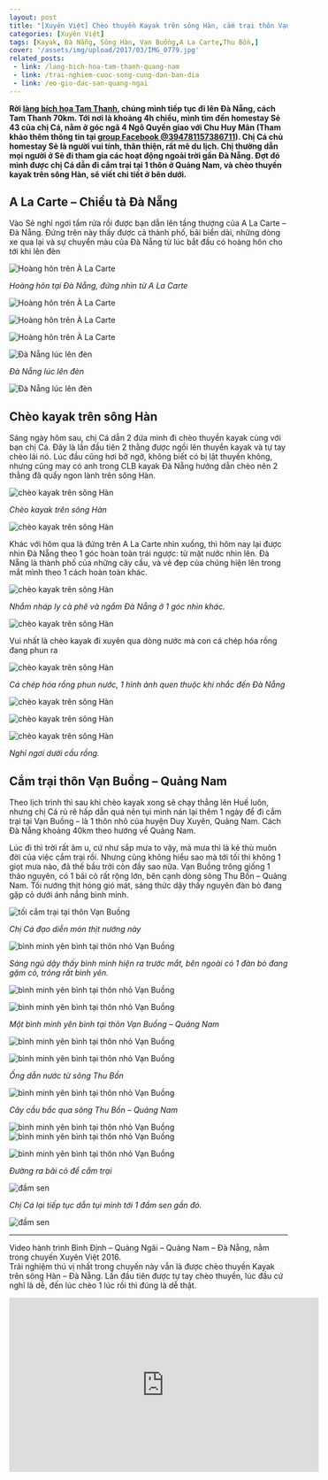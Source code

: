 ```yaml
---
layout: post
title: "[Xuyên Việt] Chèo thuyền Kayak trên sông Hàn, cắm trại thôn Vạn Buồng"
categories: [Xuyên Việt]
tags: [Kayak, Đà Nẵng, Sông Hàn, Vạn Buồng,A La Carte,Thu Bồn,]
cover: '/assets/img/upload/2017/03/IMG_0779.jpg'
related_posts:
 - link: /lang-bich-hoa-tam-thanh-quang-nam
 - link: /trai-nghiem-cuoc-song-cung-dan-ban-dia
 - link: /eo-gio-dac-san-quang-ngai
---
```

**Rời [làng bích họa Tam Thanh](http://ngaoduky.com/lang-bich-hoa-tam-thanh-quang-nam), chúng mình tiếp tục đi lên Đà Nẵng, cách Tam Thanh 70km. Tới nơi là khoảng 4h chiều, mình tìm đến homestay Sẻ 43 của chị Cá, nằm ở góc ngã 4 Ngô Quyền giao với Chu Huy Mân (Tham khảo thêm thông tin tại [group Facebook @394781157386711](https://www.facebook.com/media/set/?set=oa.460575687473924&type=1)). Chị Cá chủ homestay Sẻ là người vui tính, thân thiện, rất mê du lịch. Chị thường dẫn mọi người ở Sẻ đi tham gia các hoạt động ngoài trời gần Đà Nẵng. Đợt đó mình được chị Cá dẫn đi cắm trại tại 1 thôn ở Quảng Nam, và chèo thuyền kayak trên sông Hàn, sẽ viết chi tiết ở bên dưới.**

## A La Carte – Chiều tà Đà Nẵng

Vào Sẻ nghỉ ngơi tắm rửa rồi được bạn dẫn lên tầng thượng của A La Carte – Đà Nẵng. Đứng trên này thấy được cả thành phố, bãi biển dài, những dòng xe qua lại và sự chuyển màu của Đà Nẵng từ lúc bắt đầu có hoàng hôn cho tới khi lên đèn

![Hoàng hôn trên À La Carte](https://dendosg.github.io/assets/img/upload/2017/03/IMG_6876.jpg)

*Hoàng hôn tại Đà Nẵng, đứng nhìn từ A La Carte*

![Hoàng hôn trên À La Carte](https://dendosg.github.io/assets/img/upload/2017/03/GOPR2646.jpg)

![Hoàng hôn trên À La Carte](https://dendosg.github.io/assets/img/upload/2017/03/IMG_6879.jpg)

![Hoàng hôn trên À La Carte](https://dendosg.github.io/assets/img/upload/2017/03/IMG_0765.jpg)

![Đà Nẵng lúc lên đèn](https://dendosg.github.io/assets/img/upload/2017/03/GOPR2873.jpg)

*Đà Nẵng lúc lên đèn*

![Đà Nẵng lúc lên đèn](https://dendosg.github.io/assets/img/upload/2017/03/IMG_6946.jpg)

## Chèo kayak trên sông Hàn

Sáng ngày hôm sau, chị Cá dẫn 2 đứa mình đi chèo thuyền kayak cùng với bạn chị Cá. Đây là lần đầu tiên 2 thằng được ngồi lên thuyền kayak và tự tay chèo lái nó. Lúc đầu cũng hơi bỡ ngỡ, không biết có bị lật thuyền không, nhưng cũng may có anh trong CLB kayak Đà Nẵng hướng dẫn chèo nên 2 thằng đã quẩy ngon lành trên sông Hàn.

![chèo kayak trên sông Hàn](https://dendosg.github.io/assets/img/upload/2017/03/GOPR3042.jpg)

*Chèo kayak trên sông Hàn*

![chèo kayak trên sông Hàn](https://dendosg.github.io/assets/img/upload/2017/03/G0233426.jpg)

Khác với hôm qua là đứng trên A La Carte nhìn xuống, thì hôm nay lại được nhìn Đà Nẵng theo 1 góc hoàn toàn trái ngược: từ mặt nước nhìn lên. Đà Nẵng là thành phố của những cây cầu, và vẻ đẹp của chúng hiện lên trong mắt mình theo 1 cách hoàn toàn khác.

![chèo kayak trên sông Hàn](https://dendosg.github.io/assets/img/upload/2017/03/G0043040.jpg)

*Nhắm nháp ly cà phê và ngắm Đà Nẵng ở 1 góc nhìn khác.*

![chèo kayak trên sông Hàn](https://dendosg.github.io/assets/img/upload/2017/03/G0143243.jpg)

Vui nhất là chèo kayak đi xuyên qua dòng nước mà con cá chép hóa rồng đang phun ra

![chèo kayak trên sông Hàn](https://dendosg.github.io/assets/img/upload/2017/03/G0133227.jpg)

*Cá chép hóa rồng phun nước, 1 hình ảnh quen thuộc khi nhắc đến Đà Nẵng*

![chèo kayak trên sông Hàn](https://dendosg.github.io/assets/img/upload/2017/03/G0123185.jpg)

![chèo kayak trên sông Hàn](https://dendosg.github.io/assets/img/upload/2017/03/G0183365.jpg)

![chèo kayak trên sông Hàn](https://dendosg.github.io/assets/img/upload/2017/03/G0213399.jpg)

*Nghỉ ngơi dưới cầu rồng.*

## Cắm trại thôn Vạn Buồng – Quảng Nam

Theo lịch trình thì sau khi chèo kayak xong sẽ chạy thẳng lên Huế luôn, nhưng chị Cá rủ rê hấp dẫn quá nên tụi mình nán lại thêm 1 ngày để đi cắm trại tại Vạn Buồng – là 1 thôn nhỏ của huyện Duy Xuyên, Quảng Nam. Cách Đà Nẵng khoảng 40km theo hướng về Quảng Nam.

Lúc đi thì trời rất âm u, cứ như sắp mưa to vậy, mà mưa thì là kẻ thù muôn đời của việc cắm trại rồi. Nhưng cũng không hiểu sao mà tới tối thì không 1 giọt mưa nào, đã thế bầu trời còn đầy sao nữa. Vạn Buồng trông giống 1 thảo nguyên, có 1 bãi cỏ rất rộng lớn, bên cạnh dòng sông Thu Bồn – Quảng Nam. Tối nướng thịt hóng gió mát, sáng thức dậy thấy nguyên đàn bò đang gặp cỏ dưới ánh nắng bình minh.

![tối cắm trại tại thôn Vạn Buồng](https://dendosg.github.io/assets/img/upload/2017/03/IMG_0760.jpg)

*Chị Cá đạo diễn món thịt nướng này*

![bình minh yên bình tại thôn nhỏ Vạn Buồng](https://dendosg.github.io/assets/img/upload/2017/03/IMG_0773.jpg)

*Sáng ngủ dậy thấy bình minh hiện ra trước mắt, bên ngoài có 1 đàn bò đang gặm cỏ, trông rất bình yên.*

![bình minh yên bình tại thôn nhỏ Vạn Buồng](https://dendosg.github.io/assets/img/upload/2017/03/GOPR5937.jpg)

![bình minh yên bình tại thôn nhỏ Vạn Buồng](https://dendosg.github.io/assets/img/upload/2017/03/IMG_0777.jpg)

*Một bình minh yên bình tại thôn Vạn Buồng – Quảng Nam*

![bình minh yên bình tại thôn nhỏ Vạn Buồng](https://dendosg.github.io/assets/img/upload/2017/03/IMG_0778.jpg)

![bình minh yên bình tại thôn nhỏ Vạn Buồng](https://dendosg.github.io/assets/img/upload/2017/03/IMG_0779.jpg)

*Ống dẫn nước từ sông Thu Bồn*

![bình minh yên bình tại thôn nhỏ Vạn Buồng](https://dendosg.github.io/assets/img/upload/2017/03/IMG_0781.jpg)

*Cây cầu bắc qua sông Thu Bồn – Quảng Nam*

![bình minh yên bình tại thôn nhỏ Vạn Buồng](https://dendosg.github.io/assets/img/upload/2017/03/IMG_0783.jpg) ![bình minh yên bình tại thôn nhỏ Vạn Buồng](https://dendosg.github.io/assets/img/upload/2017/03/IMG_0786.jpg)

![bình minh yên bình tại thôn nhỏ Vạn Buồng](https://dendosg.github.io/assets/img/upload/2017/03/IMG_0788.jpg)

*Đường ra bãi cỏ để cắm trại*

![đầm sen](https://dendosg.github.io/assets/img/upload/2017/03/IMG_0795.jpg)

*Chị Cá lại tiếp tục dẫn tụi mình tới 1 đầm sen gần đó.*

![đầm sen](https://dendosg.github.io/assets/img/upload/2017/03/IMG_0801-1.jpg)

* * *

Video hành trình Bình Định – Quảng Ngãi – Quảng Nam – Đà Nẵng, nằm trong chuyến Xuyên Việt 2016.  
Trải nghiệm thú vị nhất trong chuyến này vẫn là được chèo thuyền Kayak trên sông Hàn – Đà Nẵng. Lần đầu tiên được tự tay chèo thuyền, lúc đầu cứ nghĩ là dễ, đến lúc chèo 1 lúc rồi thì đúng là dễ thật.


<div class="iframewrapper">
    <iframe width="560" height="315" src="https://www.youtube.com/embed/mb1hZpl0xus" frameborder="0" gesture="media" allow="encrypted-media" allowfullscreen></iframe>
</div>